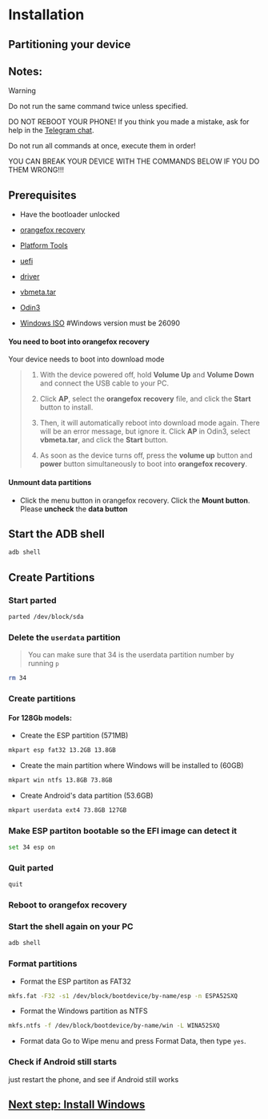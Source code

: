 # Installation

## Partitioning your device

## Notes:

> [!WARNING]  
> Do not run the same command twice unless specified.
> 
> DO NOT REBOOT YOUR PHONE! If you think you made a mistake, ask for help in the [Telegram chat]().
> 
> Do not run all commands at once, execute them in order! 
>
> YOU CAN BREAK YOUR DEVICE WITH THE COMMANDS BELOW IF YOU DO THEM WRONG!!!
> 

## Prerequisites

- Have the bootloader unlocked

- [orangefox recovery](https://github.com/cloudsweets/Port-Windows-11-Galaxy-A52s-5G/releases/tag/file)

- [Platform Tools](https://developer.android.com/tools/releases/platform-tools)

- [uefi]()

- [driver]()

- [vbmeta.tar](https://github.com/cloudsweets/Port-Windows-11-Galaxy-A52s-5G/releases/tag/file)

- [Odin3](https://gitlab.com/Ryzen5950XT/odin_dl/-/raw/main/Odin3_v3.14.4.zip?inline=false)

- [Windows ISO](https://uupdump.net/selectlang.php?id=9be0c3f7-8590-4a1c-b793-aaa0021e412a)
  #Windows version must be 26090

#### You need to boot into orangefox recovery
Your device needs to boot into download mode
>
>1. With the device powered off, hold **Volume Up** and **Volume Down** and connect the USB cable to your PC.
>
>2. Click **AP**, select the **orangefox** **recovery** file, and click the **Start** button to install.
>
>3.  Then, it will automatically reboot into download mode again. There will be an error message, but ignore it. Click **AP** in Odin3, select **vbmeta.tar**, and click the **Start** button.
>
>4. As soon as the device turns off, press the **volume up** button and **power** button simultaneously to boot into **orangefox recovery**.

#### Unmount data partitions
- Click the menu button in orangefox recovery. Click the **Mount button**. Please **uncheck** the **data button**

## Start the ADB shell
```sh
adb shell
```
## Create Partitions

### Start parted
```sh
parted /dev/block/sda
```

### Delete the `userdata` partition
> You can make sure that 34 is the userdata partition number by running
>  `p`
```sh
rm 34
```

### Create partitions

#### For 128Gb models:

- Create the ESP partition (571MB)
```sh
mkpart esp fat32 13.2GB 13.8GB
```

- Create the main partition where Windows will be installed to (60GB)
```sh
mkpart win ntfs 13.8GB 73.8GB
```

- Create Android's data partition (53.6GB)
```sh
mkpart userdata ext4 73.8GB 127GB
```

### Make ESP partiton bootable so the EFI image can detect it
```sh
set 34 esp on
```

### Quit parted
```sh
quit
```

### Reboot to orangefox recovery

### Start the shell again on your PC
```cmd
adb shell
```

### Format partitions
-  Format the ESP partiton as FAT32
```sh
mkfs.fat -F32 -s1 /dev/block/bootdevice/by-name/esp -n ESPA52SXQ
```

-  Format the Windows partition as NTFS
```sh
mkfs.ntfs -f /dev/block/bootdevice/by-name/win -L WINA52SXQ
```

- Format data
Go to Wipe menu and press Format Data, 
then type `yes`.

### Check if Android still starts
just restart the phone, and see if Android still works

## [Next step: Install Windows](https://github.com/cloudsweets/Port-Windows-11-Galaxy-A52s-5G/blob/main/guide/install.md)
